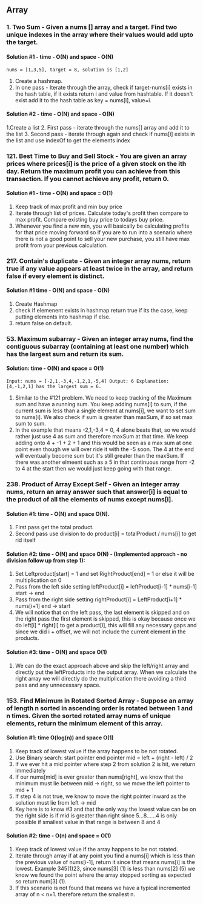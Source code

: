 ## Array

### 1. Two Sum - Given a nums [] array and a target. Find two unique indexes in the array where their values would add upto the  target.

#### Solution #1 -  time - O(N) and space - O(N)
`nums = [1,3,5], target = 8, solution is [1,2]`
1. Create a hashmap.
2. In one pass - Iterate through the array, check if target-nums[i] exists in the hash table, if it exists return i and value from hashtable. If it doesn't exist add it to the hash table as key = nums[i], value=i. 

#### Solution #2 - time - O(N) and space - O(N)
1.Create a list
2. First pass - iterate through the nums[] array and add it to the list
3. Second pass - iterate through again and check if nums[i] exists in the list and use indexOf to get the elements index

### 121. Best Time to Buy and Sell Stock - You are given an array prices where prices[i] is the price of a given stock on the ith day. Return the maximum profit you can achieve from this transaction. If you cannot achieve any profit, return 0.

#### Solution #1 - time - O(N) and space = O(1)
1. Keep track of max profit and min buy price
2. Iterate through list of prices. Calculate today's profit then compare to max profit. Compare existing buy price
to todays buy price. 
3. Whenever you find a new min, you will basically be calculating profits for that price moving forward so if you are to run into a scenario where there is not a good point to sell your new purchase, you still have max profit from your previous calculation.

### 217. Contain's duplicate - Given an integer array nums, return true if any value appears at least twice in the array, and return false if every element is distinct.

#### Solution #1 time - O(N) and space - O(N) 
1. Create Hashmap
2. check if elemenent exists in hashmap return true if its the case, keep putting elements into hashmap if else. 
3. return false on default.

### 53. Maximum subarray - Given an integer array nums, find the contiguous subarray (containing at least one number) which has the largest sum and return its sum.

#### Solution: time - O(N) and space = O(1)
`Input: nums = [-2,1,-3,4,-1,2,1,-5,4]
 Output: 6
 Explanation: [4,-1,2,1] has the largest sum = 6.`
1. Similar to the #121 problem. We need to keep tracking of the Maximum sum and have a running sum. You keep adding nums[i]
to sum, if the current sum is less than a single element at nums[i], we want to set sum to nums[i]. We also check if sum is greater than maxSum, if so set max sum to sum.
2. In the example that means -2,1,-3,4 = 0, 4 alone beats that, so we would rather just use 4 as sum and therefore maxSum at that time. We keep adding onto 4 + -1 + 2 + 1 and this would be seen as a max sum at one point even though we will over ride it with the -5 soon. The 4 at the end will eventually become sum but it's still greater than the maxSum. If there was another elmeent such as a 5 in that continuous range from -2 to 4 at the start then we would just keep going with that range. 


### 238. Product of Array Except Self - Given an integer array nums, return an array answer such that answer[i] is equal to the product of all the elements of nums except nums[i].

#### Solution #1: time - O(N) and space O(N).
1. First pass get the total product.
2. Second pass use division to do product[i] = totalProduct / nums[i] to get rid itself

#### Solution #2:  time - O(N) and space O(N) - (Implemented approach - no division follow up from step 1): 
1. Set Leftproduct[start] = 1 and set RightProduct[end] = 1 or else it will be multiplication on 0
2. Pass from the left side setting leftProduct[i] = leftProduct[i-1] * nums[i-1] start -> end
3. Pass from the right side setting rightProduct[i] = LeftProduct[i+1] * nums[i+1] end -> start
4. We will notice that on the left pass, the last element is skipped and on the right pass the first element is skipped, this is okay because once we do left[i] * right[i] to get a product[i], this will fill any necessary gaps and since we did i + offset, we will not include the current element in the products.

#### Solution #3: time - O(N) and space O(1) 
1. We can do the exact approach above and skip the left/right array and directly put the leftProducts into the output array. When we calculate the right array we will directly do the multiplication there avoiding a third pass and any unnecessary space.


### 153. Find Minimum in Rotated Sorted Array - Suppose an array of length n sorted in ascending order is rotated between 1 and n times. Given the sorted rotated array nums of unique elements, return the minimum element of this array.

#### Solution #1: time O(log(n)) and space O(1)

1. Keep track of lowest value if the array happens to be not rotated.
2. Use Binary search:
    start pointer
    end pointer
    mid = left + (right - left) / 2
3. If we ever hit a mid pointer where step 2 from solution 2 is hit, we return immediately
4. If our nums[mid] is ever greater than nums[right],
we know that the minimum must lie between mid -> right, so we move the left pointer to mid + 1
5. If step 4 is not true, we know to move the right pointer inward as the solution must lie from left -> mid
6. Key here is to know #3 and that the only way the lowest value can be on the right side is if mid is greater than right since 5...8......4 is only possible if smallest value in that range is between 8 and 4

#### Solution #2: time - O(n) and space = O(1)

1. Keep track of lowest value if the array happens to be not rotated. 
2. Iterate through array if at any point you find a nums[i] which is less than the previous value of nums[i-1], return it since that means nums[i] is the lowest. Example 345(1)23, since nums[3] (1) is less than nums[2] (5) we know we found the point where the array stopped sorting as expected so return num[3] (1). 
3. If this scenario is not found that means we have a typical incremented array of n < n+1. therefore return the smallest n.



















